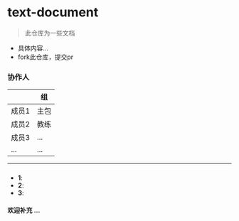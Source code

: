 # text-document
>  此仓库为一些文档
* 具体内容...
* fork此仓库，提交pr
### 协作人

||**组**|
|---|---|
|成员1|主包|
|成员2|教练|
|成员3|...|
|...|...|
---

### 

- **1**: 
- **2**: 
- **3**: 
#### 欢迎补充 ...
